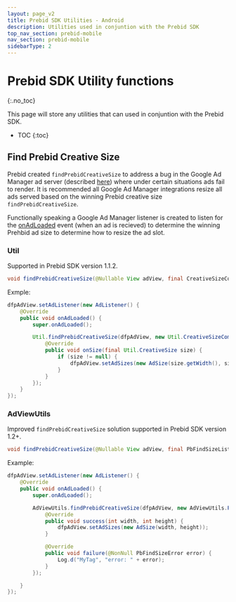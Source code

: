 ```yaml
---
layout: page_v2
title: Prebid SDK Utilities - Android
description: Utilities used in conjuntion with the Prebid SDK
top_nav_section: prebid-mobile
nav_section: prebid-mobile
sidebarType: 2
---
```


# Prebid SDK Utility functions
{:.no_toc}

This page will store any utilities that can used in conjuntion with the Prebid SDK.

* TOC
{:toc}

## Find Prebid Creative Size
Prebid created `findPrebidCreativeSize` to address a bug in the Google Ad Manager ad server (described [here](https://groups.google.com/forum/?utm_medium=email&utm_source=footer#!category-topic/google-admob-ads-sdk/ios/648jzAP2EQY)) where under certain situations ads fail to render. It is recommended all Google Ad Manager integrations resize all ads served based on the winning Prebid creative size `findPrebidCreativeSize`.

Functionally speaking a Google Ad Manager listener is created to listen for the [onAdLoaded](https://developers.google.com/android/reference/com/google/android/gms/ads/AdListener.html#onAdLoaded()) event (when an ad is recieved) to determine the winning Prehbid ad size to determine how to resize the ad slot.

### Util

Supported in Prebid SDK version 1.1.2.

```java
void findPrebidCreativeSize(@Nullable View adView, final CreativeSizeCompletionHandler completionHandler)
```

Exmple:
```java
dfpAdView.setAdListener(new AdListener() {
    @Override
    public void onAdLoaded() {
        super.onAdLoaded();

        Util.findPrebidCreativeSize(dfpAdView, new Util.CreativeSizeCompletionHandler() {
            @Override
            public void onSize(final Util.CreativeSize size) {
                if (size != null) {
                    dfpAdView.setAdSizes(new AdSize(size.getWidth(), size.getHeight()));
                }
            }
        });
    }
});
```

### AdViewUtils

Improved `findPrebidCreativeSize` solution supported in Prebid SDK version 1.2+.


```java
void findPrebidCreativeSize(@Nullable View adView, final PbFindSizeListener handler)
```

Example:
```java
dfpAdView.setAdListener(new AdListener() {
    @Override
    public void onAdLoaded() {
        super.onAdLoaded();

        AdViewUtils.findPrebidCreativeSize(dfpAdView, new AdViewUtils.PbFindSizeListener() {
            @Override
            public void success(int width, int height) {
                dfpAdView.setAdSizes(new AdSize(width, height));
            }

            @Override
            public void failure(@NonNull PbFindSizeError error) {
                Log.d("MyTag", "error: " + error);
            }
        });

    }
});
```

